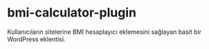# bmi-calculator-plugin
Kullanıcıların sitelerine BMI hesaplayıcı eklemesini sağlayan basit bir WordPress eklentisi.
